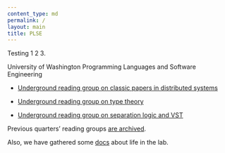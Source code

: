 ```yaml
---
content_type: md
permalink: /
layout: main
title: PLSE
---
```


Testing 1 2 3.

[PLSE_UG_DS]: courses/su15/underground-distributed/
[PLSE_UG_TT]: su15-underground-type-theory/
[PLSE_UG_SL]: su15-underground-separation-logic/

University of Washington Programming Languages and Software Engineering

* [Underground reading group on classic papers in distributed systems][PLSE_UG_DS]

* [Underground reading group on type theory][PLSE_UG_TT]

* [Underground reading group on separation logic and VST][PLSE_UG_SL]

Previous quarters’ reading groups [are archived](archive.html).

Also, we have gathered some [docs](doc/index.html) about life in the lab.
